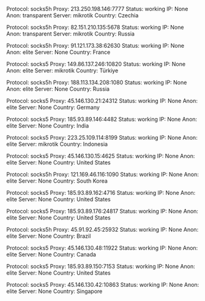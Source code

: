 Protocol: socks5h
Proxy: 213.250.198.146:7777
Status: working
IP: None
Anon: transparent
Server: mikrotik
Country: Czechia

Protocol: socks5h
Proxy: 82.151.210.135:5678
Status: working
IP: None
Anon: transparent
Server: mikrotik
Country: Russia

Protocol: socks5h
Proxy: 91.121.173.38:62630
Status: working
IP: None
Anon: elite
Server: None
Country: France

Protocol: socks5
Proxy: 149.86.137.246:10820
Status: working
IP: None
Anon: elite
Server: mikrotik
Country: Türkiye

Protocol: socks5h
Proxy: 188.113.134.208:1080
Status: working
IP: None
Anon: elite
Server: None
Country: Russia

Protocol: socks5
Proxy: 45.146.130.21:24312
Status: working
IP: None
Anon: elite
Server: None
Country: Germany

Protocol: socks5
Proxy: 185.93.89.146:4482
Status: working
IP: None
Anon: elite
Server: None
Country: India

Protocol: socks5
Proxy: 223.25.109.114:8199
Status: working
IP: None
Anon: elite
Server: mikrotik
Country: Indonesia

Protocol: socks5
Proxy: 45.146.130.15:4625
Status: working
IP: None
Anon: elite
Server: None
Country: United States

Protocol: socks5h
Proxy: 121.169.46.116:1090
Status: working
IP: None
Anon: elite
Server: None
Country: South Korea

Protocol: socks5
Proxy: 185.93.89.162:4716
Status: working
IP: None
Anon: elite
Server: None
Country: United States

Protocol: socks5
Proxy: 185.93.89.176:24817
Status: working
IP: None
Anon: elite
Server: None
Country: United States

Protocol: socks5h
Proxy: 45.91.92.45:25932
Status: working
IP: None
Anon: elite
Server: None
Country: Brazil

Protocol: socks5
Proxy: 45.146.130.48:11922
Status: working
IP: None
Anon: elite
Server: None
Country: Canada

Protocol: socks5
Proxy: 185.93.89.150:7153
Status: working
IP: None
Anon: elite
Server: None
Country: United States

Protocol: socks5
Proxy: 45.146.130.42:10863
Status: working
IP: None
Anon: elite
Server: None
Country: Singapore

